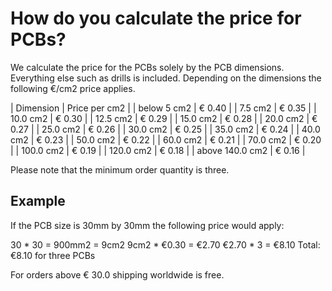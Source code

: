 <!-- --- title: Submitting orders: How do you calculate the price for PCBs? -->
# How do you calculate the price for PCBs?
We calculate the price for the PCBs solely by the PCB dimensions. Everything else such as drills is included.
Depending on the dimensions the following €/cm2 price applies.

| Dimension       | Price per cm2 |
| below 5 cm2     | € 0.40        |
| 7.5 cm2         | € 0.35        |
| 10.0 cm2        | € 0.30        |
| 12.5 cm2        | € 0.29        |
| 15.0 cm2        | € 0.28        |
| 20.0 cm2        | € 0.27        |
| 25.0 cm2        | € 0.26        |
| 30.0 cm2        | € 0.25        |
| 35.0 cm2        | € 0.24        |
| 40.0 cm2        | € 0.23        |
| 50.0 cm2        | € 0.22        |
| 60.0 cm2        | € 0.21        |
| 70.0 cm2        | € 0.20        |
| 100.0 cm2       | € 0.19        |
| 120.0 cm2       | € 0.18        |
| above 140.0 cm2 | € 0.16        |

Please note that the minimum order quantity is three.

## Example
If the PCB size is 30mm by 30mm the following price would apply:

30 * 30 = 900mm2 = 9cm2
9cm2 * €0.30 = €2.70
€2.70 * 3 = €8.10
Total: €8.10 for three PCBs

For orders above € 30.0 shipping worldwide is free.